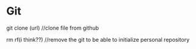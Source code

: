 # Git

git clone (url) //clone file from github

rm rf(i think??)  //remove the git to be able to initialize personal repository

